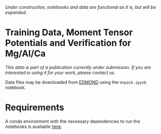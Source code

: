 *Under construction, notebooks and data are functional as it is, but will be expanded.*

# Training Data, Moment Tensor Potentials and Verification for Mg/Al/Ca

*This data is part of a publication currently under submission.  If you are interested in using it for your work, please contact us.*

Data files may be downloaded from [EDMOND](https://doi.org/10.17617/3.DYLLSS) using the `Unpack.ipynb` notebook.

# Requirements

A conda environment with the necessary dependencies to run the notebooks is available [here](https://github.com/pyiron/docker-stacks/blob/main/mpie_cmti/environment.yml).
